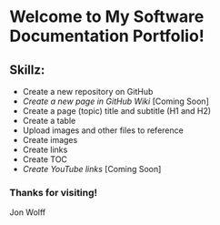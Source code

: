 # Welcome to My Software Documentation Portfolio!

## Skillz:
- Create a new repository on GitHub
- *Create a new page in GitHub Wiki* [Coming Soon]
- Create a page (topic) title and subtitle (H1 and H2)
- Create a table
- Upload images and other files to reference
- Create images
- Create links
- Create TOC
- *Create YouTube links* [Coming Soon]

### Thanks for visiting!
 Jon Wolff
